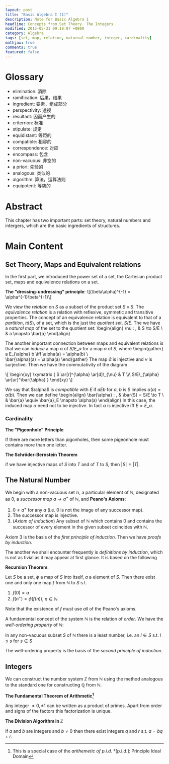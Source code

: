 ```yaml
---
layout: post
title: "Basic Algebra I (1)"
description: Note for Basic Algebra I
headline: Concepts from Set Theory. The Integers
modified: 2015-05-31 09:18:07 +0800
category: Algebra
tags: [set, map, relation, naturual number, integer, cardinality]
mathjax: true
comments: true
featured: false
---
```


# Glossary

* elimination: 消除
* ramification: 后果，结果
* ingredient: 要素，组成部分
* perspectivity: 透视
* resultant: 因而产生的
* criterrion: 标准
* stipulate: 规定
* equidistant: 等距的
* compatible: 相容的
* correspondence: 对应
* encompass: 包含
* non-vacuous: 非空的
* a priori: 先验的
* analogous: 类似的
* algorithm: 算法，运算法则
* equipotent: 等势的


# Abstract

This chapter has two important parts: set theory, natural numbers and intergers, which are the basic ingredients of structures.


# Main Content

## Set Theory, Maps and Equivalent relations

In the first part, we introduced the power set of a set, the Cartesian product set, maps and equivalence relations on a set.

**The "dressing-undressing" principle**:
\\[(\beta\alpha)^{-1} = \alpha^{-1}\beta^{-1}\\]

We view the *relation* on $S$ as a subset of the product set $S \times S$. The *equivalence relation* is a relation with reflexive, symmetic and transitive properties. The concept of an equivalence relation is equivalent to that of a *partition*, $\pi(S)$, of a set, which is the just the *quotient set*, $S/E$. The we have a *natural map* of the set to the quotient set:
\begin{align}
\nu : \, & S \to S/E \\\
& a \mapsto \bar{a}
\end{align}

The another important connection between maps and equivalent relations is that we can *induce* a map $\bar{\alpha}$ of $S/E\_{\alpha}$ for a map $\alpha$ of $S$, where
\begin{gather}
a E\_{\alpha} b \iff \alpha(a) = \alpha(b) \\\
\bar{\alpha}(a) = \alpha(a)
\end{gather}
The map $\bar{\alpha}$ is injective and $\nu$ is surjective. Then we have the commutativity of the diagram
<p>\[
\begin{xy}
\xymatrix {
S \ar[r]^{\alpha} \ar[d]\_{\nu} & T \\\
S/E\_{\alpha} \ar[ur]^\bar{\alpha}
}
\end{xy}
\]</p>

We say that $\alpha\$ is *compatible* with $E$ if $a E b$ for $a$, $b$ is $S$ implies $\alpha(a) = \alpha(b)$. Then we can define
\begin{align}
\bar{\alpha} : \, & \bar{S} = S/E \to T \\\
& \bar{a} \equiv \bar{a}\_E \mapsto \alpha(a)
\end{align}
In this case, the induced map $\alpha$ need not to be injective. In fact $\alpha$ is injective iff $E = E\_{\alpha}$.

### Cardinality

**The "Pigeonhole" Principle**

If there are more letters than pigonholes, then some pigeonhole must contains more than one letter.

**The Schröder-Bernstein Theorem**

if we have injective maps of $S$ into $T$ and of $T$ to $S$, then $\lvert S \rvert = \lvert T \rvert$.

## The Natural Number

We begin with a non-vacuous set $\mathbb{n}$, a particular element of $\mathbb{N}$, designated as $0$, a *successor map* $a \to a^{+}$ of $\mathbb{N}$, and **Peano's Axioms**:

1. $0 \ne a^{+}$ for any $a$ (i.e. $0$ is not the image of any successor map).
2. The successor map is injective.
3. (*Axiom of induction*) Any subset of $\mathbb{N}$ which contains $0$ and contains the successor of every element in the given subset coincides with $\mathbb{N}$.

Axiom 3 is the basis of the *first principle of induction*. Then we have *proofs by induction*.

The another we shall encounter frequently is *definitions by induction*, which is not as tivial as it may appear at first glance. It is based on the following

**Recursion Theorem**:

Let $S$ be a set, $\phi$ a map of $S$ into itself, $a$ a element of $S$. Then there exist one and only one map $f$ from $\mathbb{N}$ to $S$ s.t.

1. $f(0) = a$
2. $f(n^{+}) = \phi(f(n))$, $n \in \mathbb{N}$

Note that the existence of $f$ must use *all* of the Peano's axioms.

A fundamental concept of the system $\mathbb{N}$ is the relation of *order*. We have the *well-ordering property* of $\mathbb{N}$:

In any non-vacuous subset $S$ of $\mathbb{N}$ there is a least number,
i.e. an $l \in S$ s.t. $l \le s$ for $s \in S$

The well-ordering property is the basis of the *second principle of induction*.

## Integers

We can construct the number system $\mathbb{Z}$ from $\mathbb{N}$ using the method analogous to the standard one for constructing $\mathbb{Q}$ from $\mathbb{N}$.

**The Fundamental Theorem of Arithmetic[^1]**

Any integer $\ne 0, \pm 1$ can be written as a product of primes. Apart from order and signs of the factors this factorization is unique.

**The Division Algorithm in $\mathbb{Z}$**

If $a$ and $b$ are integers and $b \ne 0$ then there exist integers $q$ and $r$ s.t. $a = bq + r$.



[^1]: This is a special case of the *arithemetic of p.i.d.*
*[p.i.d.]: Principle Ideal Domain

